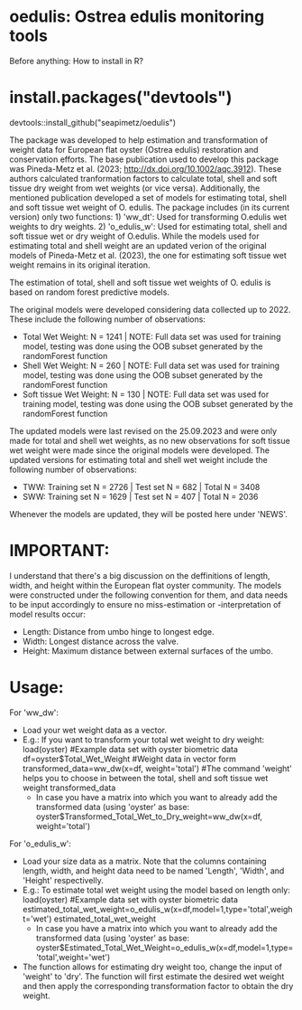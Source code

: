 # oedulis: Ostrea edulis monitoring tools

Before anything: How to install in R?

# install.packages("devtools")
devtools::install_github("seapimetz/oedulis")

The package was developed to help estimation and transformation of weight data for European flat oyster (Ostrea edulis) restoration and conservation efforts. The base publication used to develop this package was Pineda-Metz et al. (2023; http://dx.doi.org/10.1002/aqc.3912). These authors calculated tranformation factors to calculate total, shell and soft tissue dry weight from wet weights (or vice versa). Additionally, the mentioned publication developed a set of models for estimating total, shell and soft tissue wet weight of O. edulis. The package includes (in its current version) only two functions:
    1) 'ww_dt': Used for transforming O.edulis wet weights to dry weights.
    2) 'o_edulis_w': Used for estimating total, shell and soft tissue wet or dry weight of O.edulis. While the models used for estimating total and shell weight are an updated verion of the original models of Pineda-Metz et al. (2023), the one for estimating soft tissue wet weight remains in its original iteration.

The estimation of total, shell and soft tissue wet weights of O. edulis is based on random forest predictive models. 

The original models were developed considering data collected up to 2022. These include the following number of observations:
- Total Wet Weight: N = 1241 | NOTE: Full data set was used for training model, testing was done using the OOB subset generated by the randomForest function
- Shell Wet Weight: N = 260 | NOTE: Full data set was used for training model, testing was done using the OOB subset generated by the randomForest function
- Soft tissue Wet Weight: N = 130 | NOTE: Full data set was used for training model, testing was done using the OOB subset generated by the randomForest function

The updated models were last revised on the 25.09.2023 and were only made for total and shell wet weights, as no new observations for soft tissue wet weight were made since the original models were developed. The updated versions for estimating total and shell wet weight include the following number of observations:
- TWW: Training set N = 2726 | Test set N = 682 | Total N = 3408
- SWW: Training set N = 1629 | Test set N = 407 | Total N = 2036

Whenever the models are updated, they will be posted here under 'NEWS'.

# IMPORTANT:
I understand that there's a big discussion on the deffinitions of length, width, and height within the European flat oyster community. The models were constructed under the following convention for them, and data needs to be input accordingly to ensure no miss-estimation or -interpretation of model results occur:
  - Length: Distance from umbo hinge to longest edge.
  - Width: Longest distance across the valve.
  - Height: Maximum distance between external surfaces of the umbo.

# Usage:

For 'ww_dw':
- Load your wet weight data as a vector.
- E.g.: If you want to transform your total wet weight to dry weight:
      load(oyster) #Example data set with oyster biometric data
      df=oyster$Total_Wet_Weight #Weight data in vector form
      transformed_data=ww_dw(x=df, weight='total') #The command 'weight' helps you to choose in between the total, shell and soft tissue wet weight
      transformed_data
  - In case you have a matrix into which you want to already add the transformed data (using 'oyster' as base:
      oyster$Transformed_Total_Wet_to_Dry_weight=ww_dw(x=df, weight='total')

For 'o_edulis_w':
- Load your size data as a matrix. Note that the columns containing length, width, and height data need to be named 'Length', 'Width', and 'Height' respectivelly.
- E.g.: To estimate total wet weight using the model based on length only:
      load(oyster) #Example data set with oyster biometric data
      estimated_total_wet_weight=o_edulis_w(x=df,model=1,type='total',weight='wet')
      estimated_total_wet_weight
  - In case you have a matrix into which you want to already add the transformed data (using 'oyster' as base:
      oyster$Estimated_Total_Wet_Weight=o_edulis_w(x=df,model=1,type='total',weight='wet')
- The function allows for estimating dry weight too, change the input of 'weight' to 'dry'. The function will first estimate the desired wet weight and then apply the corresponding transformation factor to obtain the dry weight.

